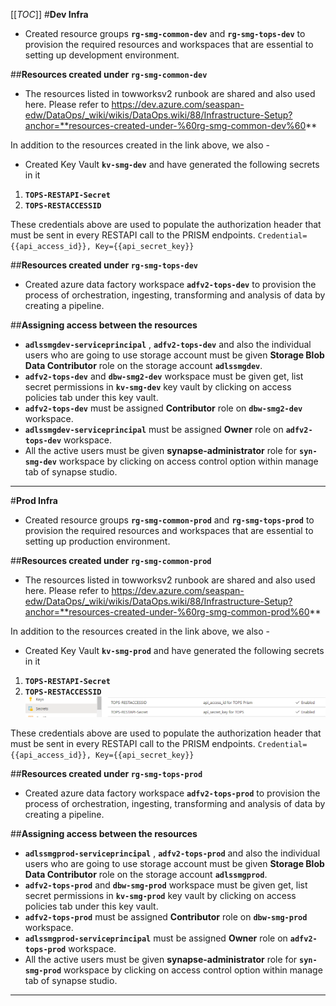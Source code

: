 [[_TOC_]]
#**Dev Infra**
*	Created resource groups **`rg-smg-common-dev`** and **`rg-smg-tops-dev`** to provision the required resources and workspaces that are essential to setting up development environment.

##**Resources created under `rg-smg-common-dev`**

*	The resources listed in towworksv2 runbook are shared and also used here. Please refer to https://dev.azure.com/seaspan-edw/DataOps/_wiki/wikis/DataOps.wiki/88/Infrastructure-Setup?anchor=**resources-created-under-%60rg-smg-common-dev%60**

In addition to the resources created in the link above, we also -

*	Created Key Vault **`kv-smg-dev`** and have generated the following secrets in it
1.	**`TOPS-RESTAPI-Secret`** 
2.	**`TOPS-RESTACCESSID`** 

These credentials above are used to populate the authorization header that must be sent in every RESTAPI call to the PRISM endpoints.
`Credential={{api_access_id}}, Key={{api_secret_key}}`


##**Resources created under **`rg-smg-tops-dev`****

*	Created azure data factory workspace **`adfv2-tops-dev`** to provision the process of orchestration, ingesting, transforming and analysis of data by creating a pipeline.




##**Assigning access between the resources**

*	**`adlssmgdev-serviceprincipal`** , **`adfv2-tops-dev`** and also the individual users who are going to use storage account must be given **Storage Blob Data Contributor** role on the storage account **`adlssmgdev`**.
*	**`adfv2-tops-dev`** and **`dbw-smg2-dev`** workspace must be given get, list secret permissions in **`kv-smg-dev`** key vault by clicking on access policies tab under this key vault.
*	**`adfv2-tops-dev`** must be assigned **Contributor** role on **`dbw-smg2-dev`** workspace.
*	**`adlssmgdev-serviceprincipal`** must be assigned **Owner** role on **`adfv2-tops-dev`** workspace.
*	All the active users must be given **synapse-administrator** role for **`syn-smg-dev`** workspace by clicking on access control option within manage tab of  synapse studio.
****

#**Prod Infra**
*	Created resource groups **`rg-smg-common-prod`** and **`rg-smg-tops-prod`** to provision the required resources and workspaces that are essential to setting up production environment.

##**Resources created under `rg-smg-common-prod`**


*	The resources listed in towworksv2 runbook are shared and also used here. Please refer to
https://dev.azure.com/seaspan-edw/DataOps/_wiki/wikis/DataOps.wiki/88/Infrastructure-Setup?anchor=**resources-created-under-%60rg-smg-common-prod%60**

In addition to the resources created in the link above, we also -

*	Created Key Vault **`kv-smg-prod`** and have generated the following secrets in it
1.	**`TOPS-RESTAPI-Secret`** 
2.	**`TOPS-RESTACCESSID`** 
![prism infra.png](/.attachments/prism%20infra-c1b42a70-ebad-4e9e-87d6-58b2bc85bffb.png)

These credentials above are used to populate the authorization header that must be sent in every RESTAPI call to the PRISM endpoints.
`Credential={{api_access_id}}, Key={{api_secret_key}}`


##**Resources created under **`rg-smg-tops-prod`****

*	Created azure data factory workspace **`adfv2-tops-prod`** to provision the process of orchestration, ingesting, transforming and analysis of data by creating a pipeline.




##**Assigning access between the resources**

*	**`adlssmgprod-serviceprincipal`** , **`adfv2-tops-prod`** and also the individual users who are going to use storage account must be given **Storage Blob Data Contributor** role on the storage account **`adlssmgprod`**.
*	**`adfv2-tops-prod`** and **`dbw-smg-prod`** workspace must be given get, list secret permissions in **`kv-smg-prod`** key vault by clicking on access policies tab under this key vault.
*	**`adfv2-tops-prod`** must be assigned **Contributor** role on **`dbw-smg-prod`** workspace.
*	**`adlssmgprod-serviceprincipal`** must be assigned **Owner** role on **`adfv2-tops-prod`** workspace.
*	All the active users must be given **synapse-administrator** role for **`syn-smg-prod`** workspace by clicking on access control option within manage tab of  synapse studio.
****